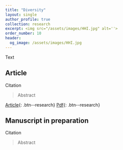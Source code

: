 ```yaml
---
title: "Diversity"
layout: single
author_profile: true
collection: research
excerpt: <img src="/assets/images/HHI.jpg" alt=''>
order_number: 10
header: 
  og_image: /assets/images/HHI.jpg
---
```


Text

## Article

Citation

> Abstract

[Article](https://doi.org/xxxxx){: .btn--research} [Pdf](/files/pdf/research/xxx.pdf){: .btn--research}

## Manuscript in preparation

Citation

> Abstract
